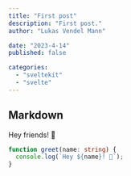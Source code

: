 ```yaml
---
title: "First post"
description: "First post."
author: "Lukas Vendel Mann"

date: "2023-4-14"
published: false

categories:
  - "sveltekit"
  - "svelte"
---
```


## Markdown

Hey friends! 👋

```ts
function greet(name: string) {
  console.log(`Hey ${name}! 👋`);
}
```

